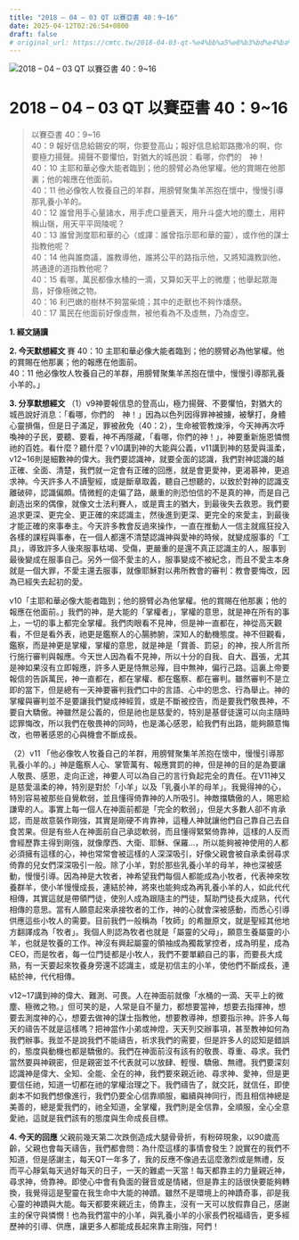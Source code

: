 ```yaml
---
title: "2018 – 04 – 03 QT 以賽亞書 40：9~16"
date: 2025-04-12T02:26:54+0800
draft: false
# original_url: https://cmtc.tw/2018-04-03-qt-%e4%bb%a5%e8%b3%bd%e4%ba%9e%e6%9b%b8-40%ef%bc%9a916
---
```


![2018 – 04 – 03 QT 以賽亞書 40：9\~16](/images/qt.jpg   "2018 – 04 – 03 QT 以賽亞書 40：9\~16")

# 2018 – 04 – 03 QT 以賽亞書 40：9\~16

> 以賽亞書 40：9\~16  
> 40：9 報好信息給錫安的啊，你要登高山；報好信息給耶路撒冷的啊，你要極力揚聲。揚聲不要懼怕，對猶大的城邑說：看哪，你們的　神！  
> 40：10 主耶和華必像大能者臨到；他的膀臂必為他掌權。他的賞賜在他那裏；他的報應在他面前。  
> 40：11 他必像牧人牧養自己的羊群，用膀臂聚集羊羔抱在懷中，慢慢引導那乳養小羊的。  
> 40：12 誰曾用手心量諸水，用手虎口量蒼天，用升斗盛大地的塵土，用秤稱山嶺，用天平平岡陵呢？  
> 40：13 誰曾測度耶和華的心（或譯：誰曾指示耶和華的靈），或作他的謀士指教他呢？  
> 40：14 他與誰商議，誰教導他，誰將公平的路指示他，又將知識教訓他，將通達的道指教他呢？  
> 40：15 看哪，萬民都像水桶的一滴，又算如天平上的微塵；他舉起眾海島，好像極微之物。  
> 40：16 利巴嫩的樹林不夠當柴燒；其中的走獸也不夠作燔祭。  
> 40：17 萬民在他面前好像虛無，被他看為不及虛無，乃為虛空。

**1. 經文誦讀**

**2.  今天默想經文**
賽 40：10 主耶和華必像大能者臨到；他的膀臂必為他掌權。他的賞賜在他那裏；他的報應在他面前。  
40：11 他必像牧人牧養自己的羊群，用膀臂聚集羊羔抱在懷中，慢慢引導那乳養小羊的。」

**3. 分享默想經文**
（1）v9神要報信息的登高山，極力揚聲、不要懼怕，對猶大的城邑說好消息：「看哪，你們的　神！」因為以色列因得罪神被擄，被擊打，身體心靈損傷，但是日子滿足，罪被赦免（40：2），生命被管教煉淨，今天神再次呼喚神的子民，要聽、要看，神不再隱藏，「看哪，你們的神！」，神要重新施恩憐憫祂的百姓。看什麼？聽什麼？v10講到神的大能與公義，v11講到神的慈愛與溫柔，v12\~16則是細數神的偉大。我們要認識神，就要全面的認識，我們對神認識的越正確、全面、清楚，我們就一定會有正確的回應，就是會更愛神，更渴慕神，更追求神。今天許多人不讀聖經，或是斷章取義，聽自己想聽的，以致於對神的認識支離破碎，認識偏頗。情微輕的走偏了路，嚴重的則恐怕信的不是真的神，而是自己創造出來的偶像，就像文士法利賽人，或是賣主的猶大，到最後失去救恩。我們要追求更深、更完全、更正確的來認識主，然後進到更深、更完全的來愛主，到最後才能正確的來事奉主。今天許多教會反過來操作，一直在推動人一信主就瘋狂投入各樣的課程與事奉，在一個人都還不清楚認識神與愛神的時候，就變成服事的「工具」，導致許多人後來服事枯竭、受傷，更嚴重的是還不真正認識主的人，服事到最後變成在服事自己。另外一個不愛主的人，服事變成不被紀念，而且不愛主本身就是一個大罪，不愛主還去服事，就像耶穌對以弗所教會的審判：教會要悔改，因為已經失去起初的愛。

v10「主耶和華必像大能者臨到；他的膀臂必為他掌權。他的賞賜在他那裏；他的報應在他面前。」我們的神，是大能的「掌權者」，掌權的意思，就是神在所有的事上，一切的事上都完全掌權。我們肉眼看不見神，但是神一直都在，神從高天觀看，不但是看外表，祂更是鑑察人的心腸肺腑，深知人的動機態度。神不但觀看，鑑察，而是神更是掌權，掌權的意思，就是神是「賞善、罰惡」的神，按人所言所行施行審判與報應。今天世人因為看不見神，所以十分的自我、自大、囂張，尤其是神如果沒有立即報應，許多人更是恃無忌殫，目中無神，偏行己路。這裏上帝要報信的告訴萬民，神一直都在，都在掌權、都在鑑察、都在審判。雖然審判不是立即的當下，但是總有一天神要審判我們口中的言語、心中的思念、行為舉止。神的掌權與審判並不是要讓我們變成神經質，或是不斷被控告，而是要我們敬畏神，不要自大驕傲。神雖然是公義的，但是祂也是慈愛的，特別是基督徒還可以向主隨時認罪悔改，所以我們在敬畏神的同時，也是滿心感恩，給我們有出路，能夠願意悔改，也帶著感恩的心與機會不斷成長。

（2）v11 「他必像牧人牧養自己的羊群，用膀臂聚集羊羔抱在懷中，慢慢引導那乳養小羊的。」神是鑑察人心、掌管萬有、報應賞罰的神，但是神的目的是為要讓人敬畏、感恩，走向正途，神要人可以為自己的言行負起完全的責任。在V11神又是慈愛溫柔的神，特別是對於「小羊」以及「乳養小羊的母羊」。我覺得神的心，特別容易被那些自覺軟弱，並且懂得倚靠神的人所吸引。神敵擋驕傲的人，賜恩給謙卑的人。事實上每一個人在神面前都是「完全的軟弱」，但是大多數人卻不肯承認，而是故意裝作剛強，其實是剛硬不肯靠神，這種人神就讓他們自己靠自己去自食苦果。但是有些人在神面前自己承認軟弱，而且懂得緊緊倚靠神，這樣的人反而會經歷靠主得到剛強，就像摩西、大衛、耶穌、保羅…，所以能夠被神使用的人都必須擁有這樣的心，神也常常會被這樣的人深深吸引，好像父親會被自承柔弱尋求倚靠的兒女們深深吸引一般。除了小羊，對於那些乳養小羊的母羊，神也深被感動，慢慢引導。因為神是大牧者，神希望我們每個人都能成為小牧者，代表神來牧養群羊，使小羊慢慢成長，連結於神，將來也能夠成為再乳養小羊的人，如此代代相傳，其實這就是帶領門徒，使別人成為跟隨主的門徒，幫助門徒長大成熟，代代相傳的意思。當有人願意起來承接牧者的工作，神的心就會深被感動，而悉心引導供應這些小牧人的需要。目前我們一般稱為「牧師」的希臘原文，就是聖經其他地方翻譯成為「牧者」。我個人則認為牧者也就是「屬靈的父母」，願意生養屬靈的小羊，也就是牧養的工作。神沒有興起屬靈的領袖成為獨裁掌控者，成為明星，成為CEO，而是牧者，每一位門徒都是小牧人，我們不要單顧自己的事，而要長大成熟，有一天要起來牧養身旁還不認識主，或是初信主的小羊，使他們不斷成長，連結於神，代代相傳。

v12\~17講到神的偉大、難測、可畏。人在神面前就像「水桶的一滴、天平上的微塵、極微之物。」但可笑的是，人常是自不量力，都想要當神，想要去指揮神，想要去測度神的心，想要去做神的謀士指教他，想要教導神，想要指示神。許多人每天的禱告不就是這樣嗎？把神當作小弟或神燈，天天列交辦事項，甚至教神如何為我們辦事。我並不是說我們不能禱告，祈求我們的需要，但是許多人的認知是錯誤的，態度與動機也都是驕傲的。我們在神面前沒有該有的敬畏、尊重、尋求。我們當然要與神親密，但是親密並不代表就可以放肆、輕慢、驕傲、無禮。我們要深刻認識神是偉大、全知、全能、全在的神，我們要來親近祂、尋求神、愛神，但是更要信任祂，知道一切都在祂的掌權治理之下。我們禱告了，就交託，就信任，即使劇本不如我們想像進行，我們仍要全心信靠順服，繼續與神同行，而且相信神總是美善的，總是愛我們的，祂全知道，全掌權，我們則是全信靠，全順服，全心全意愛祂，這就是我們該有的態度與生命成長目標。

**4. 今天的回應**
父親前幾天第二次跌倒造成大腿骨骨折，有粉碎現象，以90歲高齡，父親也會每天禱告，我們都會問：為什麼這樣的事情會發生？說實在的我們不知道，但是感謝主，每天QT一年多了，我的反應不像過去這麼激烈或是無禮，反而平心靜氣每天過好每天的日子，一天的難處一天當！每天都靠主的力量親近神，尋求神，倚靠神。即使心中會有負面的聲音或是情緒，但是靠主的話很快要能夠轉換，我覺得這是聖靈在我生命中大能的神蹟。雖然不是環境上的神蹟奇事，卻是我心靈的神蹟與大能。每天都要來親近主，倚靠主，沒有一天可以放假靠自己，感謝主的保守與憐憫！也為我們當中的小羊，與乳養小羊的小家長們祝福禱告，更多經歷神的引導、供應，讓更多人都能成長起來靠主剛強，阿們！

